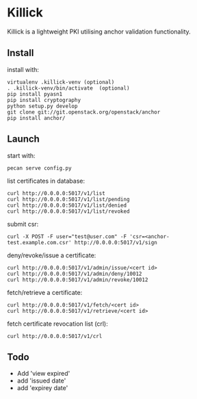 Killick
=======

Killick is a lightweight PKI utilising anchor validation functionality.

Install
-------

install with:

    virtualenv .killick-venv (optional)
    . .killick-venv/bin/activate  (optional)
    pip install pyasn1
    pip install cryptography
    python setup.py develop
    git clone git://git.openstack.org/openstack/anchor
    pip install anchor/


Launch
------

start with:

    pecan serve config.py


list certificates in database:

    curl http://0.0.0.0:5017/v1/list
    curl http://0.0.0.0:5017/v1/list/pending
    curl http://0.0.0.0:5017/v1/list/denied
    curl http://0.0.0.0:5017/v1/list/revoked


submit csr:

    curl -X POST -F user="test@user.com" -F 'csr=<anchor-test.example.com.csr' http://0.0.0.0:5017/v1/sign

deny/revoke/issue a certificate:

    curl http://0.0.0.0:5017/v1/admin/issue/<cert id>
    curl http://0.0.0.0:5017/v1/admin/deny/10012
    curl http://0.0.0.0:5017/v1/admin/revoke/10012

fetch/retrieve a certificate:

    curl http://0.0.0.0:5017/v1/fetch/<cert id>
    curl http://0.0.0.0:5017/v1/retrieve/<cert id>

fetch certificate revocation list (crl):

    curl http://0.0.0.0:5017/v1/crl


Todo
----

- Add 'view expired'
- add 'issued date'
- add 'expirey date'
